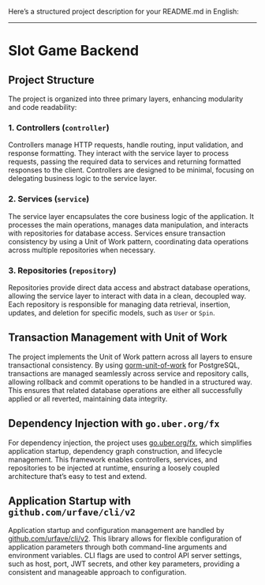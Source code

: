 Here’s a structured project description for your README.md in English:

---

# Slot Game Backend

## Project Structure

The project is organized into three primary layers, enhancing modularity and code readability:

### 1. Controllers (`controller`)

Controllers manage HTTP requests, handle routing, input validation, and response formatting. They interact with the service layer to process requests, passing the required data to services and returning formatted responses to the client. Controllers are designed to be minimal, focusing on delegating business logic to the service layer.

### 2. Services (`service`)

The service layer encapsulates the core business logic of the application. It processes the main operations, manages data manipulation, and interacts with repositories for database access. Services ensure transaction consistency by using a Unit of Work pattern, coordinating data operations across multiple repositories when necessary.

### 3. Repositories (`repository`)

Repositories provide direct data access and abstract database operations, allowing the service layer to interact with data in a clean, decoupled way. Each repository is responsible for managing data retrieval, insertion, updates, and deletion for specific models, such as `User` or `Spin`.

## Transaction Management with Unit of Work

The project implements the Unit of Work pattern across all layers to ensure transactional consistency. By using [gorm-unit-of-work](https://github.com/public-forge/gorm-unit-of-work) for PostgreSQL, transactions are managed seamlessly across service and repository calls, allowing rollback and commit operations to be handled in a structured way. This ensures that related database operations are either all successfully applied or all reverted, maintaining data integrity.

## Dependency Injection with `go.uber.org/fx`

For dependency injection, the project uses [go.uber.org/fx](https://pkg.go.dev/go.uber.org/fx), which simplifies application startup, dependency graph construction, and lifecycle management. This framework enables controllers, services, and repositories to be injected at runtime, ensuring a loosely coupled architecture that’s easy to test and extend.

## Application Startup with `github.com/urfave/cli/v2`

Application startup and configuration management are handled by [github.com/urfave/cli/v2](https://github.com/urfave/cli/v2). This library allows for flexible configuration of application parameters through both command-line arguments and environment variables. CLI flags are used to control API server settings, such as host, port, JWT secrets, and other key parameters, providing a consistent and manageable approach to configuration.